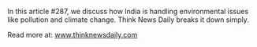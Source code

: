 In this article #287, we discuss how India is handling environmental issues like pollution and climate change. Think News Daily breaks it down simply.

Read more at: www.thinknewsdaily.com